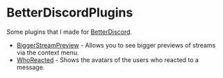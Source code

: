 # BetterDiscordPlugins

Some plugins that I made for [BetterDiscord](https://betterdiscord.net/).

- [BiggerStreamPreview](https://github.com/jaimeadf/BetterDiscordPlugins/tree/main/BiggerStreamPreview) - Allows you to see bigger previews of streams via the context menu.
- [WhoReacted](https://github.com/jaimeadf/WhoReacted/tree/main/WhoReacted) - Shows the avatars of the users who reacted to a message.